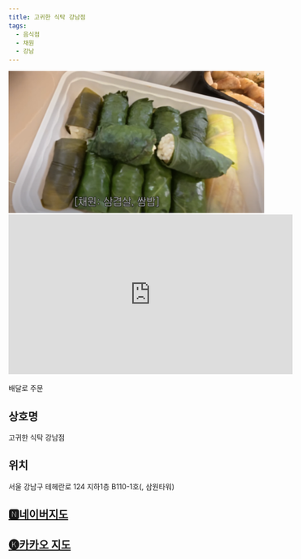 ```yaml
---
title: 고귀한 식탁 강남점
tags:
  - 음식점
  - 채원
  - 강남
---
```

<img src="assets/Screenshot_39.png">
<iframe width="560" height="315" src="https://www.youtube.com/embed/9mbzQ4I7Z4I?si=bZcDY0KX8wlkq6Rf" title="YouTube video player" frameborder="0" allow="accelerometer; autoplay; clipboard-write; encrypted-media; gyroscope; picture-in-picture; web-share" referrerpolicy="strict-origin-when-cross-origin" allowfullscreen></iframe>

배달로 주문

## 상호명
고귀한 식탁 강남점

## 위치
서울 강남구 테헤란로 124 지하1층 B110-1호(, 삼원타워)


## [🅽네이버지도](https://naver.me/GBFz91F7)

## [🅚카카오 지도](https://place.map.kakao.com/1311708028)